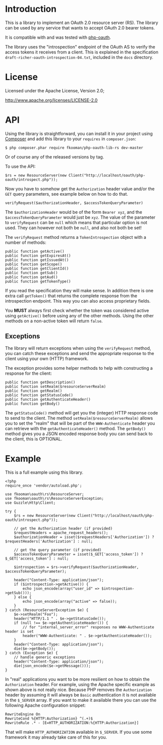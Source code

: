 # Introduction
This is a library to implement an OAuth 2.0 resource server (RS). The library
can be used by any service that wants to accept OAuth 2.0 bearer tokens.

It is compatible with and was tested with 
[php-oauth](https://github.com/fkooman/php-oauth).

The library uses the "introspection" endpoint of the OAuth AS to verify the 
access tokens it receives from a client. This is explained in the specification
`draft-richer-oauth-introspection-04.txt`, included in the `docs` directory.

# License
Licensed under the Apache License, Version 2.0;

   http://www.apache.org/licenses/LICENSE-2.0

# API
Using the library is straightforward, you can install it in your project using
[Composer](http://www.getcomposer.org) and add this library to your `requires`
in `composer.json`:

    $ php composer.phar require fkooman/php-oauth-lib-rs dev-master

Or of course any of the released versions by tag.

To use the API:

    $rs = new ResourceServer(new Client("http://localhost/oauth/php-oauth/introspect.php"));

Now you have to somehow get the `Authorization` header value and/or the `GET` 
query parameters, see example below on how to do that.

    verifyRequest($authorizationHeader, $accessTokenQueryParameter)

The `$authorizationHeader` would be of the form `Bearer xyz`, and the 
`$accessTokenQueryParameter` would just be `xyz`. The value of the parameter to
`verifyRequest` can be `null` which means that particular option is not used. 
They can however not both be `null`, and also not both be set!

The `verifyRequest` method returns a `TokenIntrospection` object with a number
of methods:

    public function getActive()
    public function getExpiresAt()
    public function getIssuedAt()
    public function getScope()
    public function getClientId()
    public function getSub()
    public function getAud()
    public function getTokenType()

If you read the specification they will make sense. In addition there is one 
extra call `getToken()` that returns the complete response from the 
introspection endpoint. This way you can also access proprietary fields.

You **MUST** always first check whether the token was considered active using
`getActive()` before using any of the other methods. Using the other methods on
a non-active token will return `false`.

## Exceptions
The library will return exceptions when using the `verifyRequest` method, you
can catch these exceptions and send the appropriate response to the client
using your own (HTTP) framework.

The exception provides some helper methods to help with constructing a response
for the client:

    public function getDescription()
    public function setRealm($resourceServerRealm)
    public function getRealm()
    public function getStatusCode()
    public function getAuthenticateHeader()
    public function getBody()

The `getStatusCode()` method will get you the (integer) HTTP response code
to send to the client. The method `setRealm($resourceServerRealm)` allows you 
to set the "realm" that will be part of the `WWW-Authenticate` header you can
retrieve with the `getAuthenticateHeader()` method. The `getBody()` method 
gives you a JSON encoded response body you can send back to the client, this is 
OPTIONAL.

# Example
This is a full example using this library.

    <?php
    require_once 'vendor/autoload.php';

    use fkooman\oauth\rs\ResourceServer;
    use fkooman\oauth\rs\ResourceServerException;
    use Guzzle\Http\Client;

    try {
        $rs = new ResourceServer(new Client("http://localhost/oauth/php-oauth/introspect.php"));

        // get the Authorization header (if provided)
        $requestHeaders = apache_request_headers();
        $authorizationHeader = isset($requestHeaders['Authorization']) ? $requestHeaders['Authorization'] : null;

        // get the query parameter (if provided)
        $accessTokenQueryParameter = isset($_GET['access_token']) ? $_GET['access_token'] : null;

        $introspection = $rs->verifyRequest($authorizationHeader, $accessTokenQueryParameter);

        header("Content-Type: application/json");
        if ($introspection->getActive()) {
            echo json_encode(array("user_id" => $introspection->getSub()));
        } else {
            echo json_encode(array("active" => false));
        }
    } catch (ResourceServerException $e) {
        $e->setRealm("Foo");
        header("HTTP/1.1 " . $e->getStatusCode());
        if (null !== $e->getAuthenticateHeader()) {
            // for "internal_server_error" responses no WWW-Authenticate header is set
            header("WWW-Authenticate: " . $e->getAuthenticateHeader());
        }
        header("Content-Type: application/json");
        die($e->getBody());
    } catch (Exception $e) {
        // handle generic exceptions
        header("Content-Type: application/json");
        die(json_encode($e->getMessage()));
    }

In "real" applications you want to be more resilient on how to obtain the 
`Authorization` header. For example, using the Apache specific example as shown
above is not really nice. Because PHP removes the `Authorization` header by 
assuming it will always be `Basic` authentication it is not available in the 
`$_SERVER` array. If you want to make it available there you can use the 
following Apache configuration snippet:

    RewriteEngine On
    RewriteCond %{HTTP:Authorization} ^(.+)$
    RewriteRule .* - [E=HTTP_AUTHORIZATION:%{HTTP:Authorization}]

That will make `HTTP_AUTHORIZATION` available in `$_SERVER`. If you use some
framework it may already take care of this for you.
